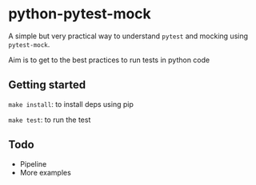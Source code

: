 # python-pytest-mock

A simple but very practical way to understand `pytest` and mocking using `pytest-mock`.

Aim is to get to the best practices to run tests in python code

## Getting started

`make install`: to install deps using pip

`make test`: to run the test

## Todo

- Pipeline
- More examples
